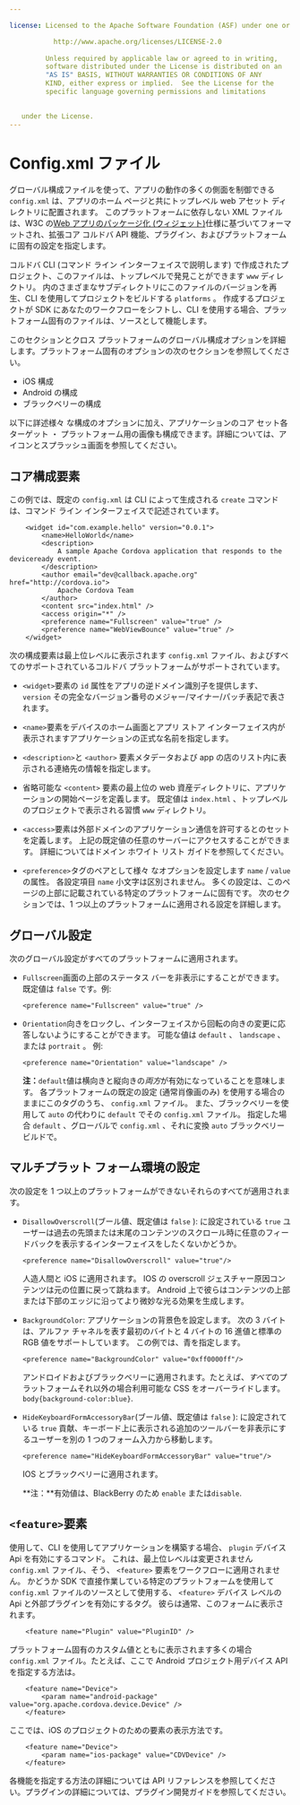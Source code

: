 ```yaml
---

license: Licensed to the Apache Software Foundation (ASF) under one or more contributor license agreements. See the NOTICE file distributed with this work for additional information regarding copyright ownership. The ASF licenses this file to you under the Apache License, Version 2.0 (the "License"); you may not use this file except in compliance with the License. You may obtain a copy of the License at

           http://www.apache.org/licenses/LICENSE-2.0
    
         Unless required by applicable law or agreed to in writing,
         software distributed under the License is distributed on an
         "AS IS" BASIS, WITHOUT WARRANTIES OR CONDITIONS OF ANY
         KIND, either express or implied.  See the License for the
         specific language governing permissions and limitations
    

   under the License.
---
```


# Config.xml ファイル

グローバル構成ファイルを使って、アプリの動作の多くの側面を制御できる `config.xml` は、アプリのホーム ページと共にトップレベル web アセット ディレクトリに配置されます。 このプラットフォームに依存しない XML ファイルは、W3C の[Web アプリのパッケージ化 (ウィジェット)][1]仕様に基づいてフォーマットされ、拡張コア コルドバ API 機能、プラグイン、およびプラットフォームに固有の設定を指定します。

 [1]: http://www.w3.org/TR/widgets/

コルドバ CLI (コマンド ライン インターフェイスで説明します) で作成されたプロジェクト、このファイルは、トップレベルで発見ことができます `www` ディレクトリ。 内のさまざまなサブディレクトリにこのファイルのバージョンを再生、CLI を使用してプロジェクトをビルドする `platforms` 。 作成するプロジェクトが SDK にあなたのワークフローをシフトし、CLI を使用する場合、プラットフォーム固有のファイルは、ソースとして機能します。

このセクションとクロス プラットフォームのグローバル構成オプションを詳細します。プラットフォーム固有のオプションの次のセクションを参照してください。

*   iOS 構成
*   Android の構成
*   ブラックベリーの構成

以下に詳述様々 な構成のオプションに加え、アプリケーションのコア セット各ターゲット ・ プラットフォーム用の画像も構成できます。詳細については、アイコンとスプラッシュ画面を参照してください。

## コア構成要素

この例では、既定の `config.xml` は CLI によって生成される `create` コマンドは、コマンド ライン インターフェイスで記述されています。

        <widget id="com.example.hello" version="0.0.1">
            <name>HelloWorld</name>
            <description>
                A sample Apache Cordova application that responds to the deviceready event.
            </description>
            <author email="dev@callback.apache.org" href="http://cordova.io">
                Apache Cordova Team
            </author>
            <content src="index.html" />
            <access origin="*" />
            <preference name="Fullscreen" value="true" />
            <preference name="WebViewBounce" value="true" />
        </widget>
    

<!-- QUERY: is WebViewBounce superseded by DisallowOverscroll? -->

次の構成要素は最上位レベルに表示されます `config.xml` ファイル、およびすべてのサポートされているコルドバ プラットフォームがサポートされています。

*   `<widget>`要素の `id` 属性をアプリの逆ドメイン識別子を提供します、 `version` その完全なバージョン番号のメジャー/マイナー/パッチ表記で表されます。

*   `<name>`要素をデバイスのホーム画面とアプリ ストア インターフェイス内が表示されますアプリケーションの正式な名前を指定します。

*   `<description>`と `<author>` 要素メタデータおよび app の店のリスト内に表示される連絡先の情報を指定します。

*   省略可能な `<content>` 要素の最上位の web 資産ディレクトリに、アプリケーションの開始ページを定義します。 既定値は `index.html` 、トップレベルのプロジェクトで表示される習慣 `www` ディレクトリ。

*   `<access>`要素は外部ドメインのアプリケーション通信を許可するとのセットを定義します。 上記の既定値の任意のサーバーにアクセスすることができます。 詳細についてはドメイン ホワイト リスト ガイドを参照してください。

*   `<preference>`タグのペアとして様々 なオプションを設定します `name` / `value` の属性。 各設定項目 `name` 小文字は区別されません。 多くの設定は、このページの上部に記載されている特定のプラットフォームに固有です。 次のセクションでは、1 つ以上のプラットフォームに適用される設定を詳細します。

## グローバル設定

次のグローバル設定がすべてのプラットフォームに適用されます。

*   `Fullscreen`画面の上部のステータス バーを非表示にすることができます。既定値は `false` です。例:
    
        <preference name="Fullscreen" value="true" />
        

*   `Orientation`向きをロックし、インターフェイスから回転の向きの変更に応答しないようにすることができます。 可能な値は `default` 、 `landscape` 、または `portrait` 。 例:
    
        <preference name="Orientation" value="landscape" />
        
    
    **注：**`default`値は横向きと縦向きの*両方*が有効になっていることを意味します。 各プラットフォームの既定の設定 (通常肖像画のみ) を使用する場合のままにこのタグのうち、 `config.xml` ファイル。 また、ブラックベリーを使用して `auto` の代わりに `default` でその `config.xml` ファイル。 指定した場合 `default` 、グローバルで `config.xml` 、それに変換 `auto` ブラックベリー ビルドで。

## マルチプラット フォーム環境の設定

次の設定を 1 つ以上のプラットフォームができないそれらのすべてが適用されます。

*   `DisallowOverscroll`(ブール値、既定値は `false` ): に設定されている `true` ユーザーは過去の先頭または末尾のコンテンツのスクロール時に任意のフィードバックを表示するインターフェイスをしたくないかどうか。
    
        <preference name="DisallowOverscroll" value="true"/>
        
    
    人造人間と iOS に適用されます。 IOS の overscroll ジェスチャー原因コンテンツは元の位置に戻って跳ねます。 Android 上で彼らはコンテンツの上部または下部のエッジに沿ってより微妙な光る効果を生成します。

*   `BackgroundColor`: アプリケーションの背景色を設定します。 次の 3 バイトは、アルファ チャネルを表す最初のバイトと 4 バイトの 16 進値と標準の RGB 値をサポートしています。 この例では、青を指定します。
    
        <preference name="BackgroundColor" value="0xff0000ff"/>
        
    
    アンドロイドおよびブラックベリーに適用されます。たとえば、*すべて*のプラットフォームそれ以外の場合利用可能な CSS をオーバーライドします。`body{background-color:blue}`.

*   `HideKeyboardFormAccessoryBar`(ブール値、既定値は `false` ): に設定されている `true` 貢献、キーボード上に表示される追加のツールバーを非表示にするユーザーを別の 1 つのフォーム入力から移動します。
    
        <preference name="HideKeyboardFormAccessoryBar" value="true"/>
        
    
    IOS とブラックベリーに適用されます。
    
    **注：**有効値は、BlackBerry のため `enable` または`disable`.

## `<feature>`要素

使用して、CLI を使用してアプリケーションを構築する場合、 `plugin` デバイス Api を有効にするコマンド。 これは、最上位レベルは変更されません `config.xml` ファイル、そう、 `<feature>` 要素をワークフローに適用されません。 かどうか SDK で直接作業している特定のプラットフォームを使用して `config.xml` ファイルのソースとして使用する、 `<feature>` デバイス レベルの Api と外部プラグインを有効にするタグ。 彼らは通常、このフォームに表示されます。

        <feature name="Plugin" value="PluginID" />
    

プラットフォーム固有のカスタム値とともに表示されます多くの場合 `config.xml` ファイル。たとえば、ここで Android プロジェクト用デバイス API を指定する方法は。

        <feature name="Device">
            <param name="android-package" value="org.apache.cordova.device.Device" />
        </feature>
    

ここでは、iOS のプロジェクトのための要素の表示方法です。

        <feature name="Device">
            <param name="ios-package" value="CDVDevice" />
        </feature>
    

各機能を指定する方法の詳細については API リファレンスを参照してください。プラグインの詳細については、プラグイン開発ガイドを参照してください。